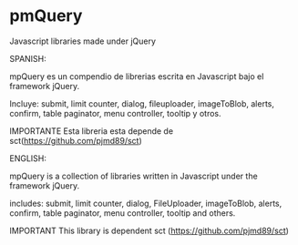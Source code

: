 # pmQuery
Javascript libraries made under jQuery

SPANISH:

mpQuery es un compendio de librerias escrita en Javascript bajo el framework jQuery.

Incluye:
submit, limit counter, dialog, fileuploader, imageToBlob, alerts, confirm, table paginator, menu controller, tooltip y otros.

IMPORTANTE
Esta libreria esta depende de sct(https://github.com/pjmd89/sct)

ENGLISH:

mpQuery is a collection of libraries written in Javascript under the framework jQuery.

includes:
submit, limit counter, dialog, FileUploader, imageToBlob, alerts, confirm, table paginator, menu controller, tooltip and others.

IMPORTANT
This library is dependent sct (https://github.com/pjmd89/sct)
